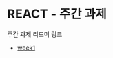 # REACT - 주간 과제

주간 과제 리드미 링크

- [week1](https://github.com/lin0211/react-hw/src/weeks/week1/README.md)
